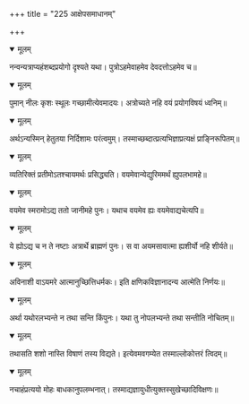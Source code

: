 +++
title = "225 आक्षेपसमाधानम्"

+++


<details open><summary>मूलम्</summary>

नन्वन्यत्राप्यहंशब्दप्रयोगो दृश्यते यथा। पुत्रोऽहमेवाहमेव देवदत्तोऽहमेव च॥
</details>



<details open><summary>मूलम्</summary>

पुमान् नीलः कृशः स्थूलः गच्छामीत्येवमादयः। अत्रोच्यते नहि वयं प्रयोगविषयं ध्वनिम्॥
</details>



<details open><summary>मूलम्</summary>

अर्थऽन्यस्मिन् हेतुतया निर्दिशामः परंत्वमुम्। तस्माच्छब्दात्प्रत्यभिज्ञाप्रत्यक्षं प्राङ्निरूपितम्॥
</details>



<details open><summary>मूलम्</summary>

व्यतिरिक्तं प्रतीमोऽतश्चायमर्थः प्रसिद्ध्यति। वयमेवान्येद्युरिममर्थं ह्युपलभामहे॥
</details>



<details open><summary>मूलम्</summary>

वयमेव स्मरामोऽद्य ततो जानीमहे पुनः। यथाच वयमेव ह्यः वयमेवाद्यचेत्यपि॥
</details>



<details open><summary>मूलम्</summary>

ये ह्योऽद्य च न ते नष्टाः अत्रार्थे ब्राह्मणं पुनः। स वा अयमसावात्मा ह्यशीर्यो नहि शीर्यते॥
</details>



<details open><summary>मूलम्</summary>

अविनाशी वाऽयमरे आत्मानुच्छित्तिधर्मकः। इति क्षणिकविज्ञानादन्य आत्मेति निर्णयः॥
</details>



<details open><summary>मूलम्</summary>

अर्था यथोरलभ्यन्ते न तथा सन्ति किंपुनः। यथा तु नोपलभ्यन्ते तथा सन्तीति नोचितम्॥
</details>



<details open><summary>मूलम्</summary>

तथासति शशो नास्ति विषाणं तस्य विद्यते। इत्येवमवगम्येत तस्माल्लोकोत्तरं त्विदम्॥
</details>



<details open><summary>मूलम्</summary>

नचाहंप्रत्ययो मोहः बाधकानुपलम्भनात्। तस्माद्यज्ञायुधीत्युक्तस्सुखेच्छादिविक्षणः॥
</details>

